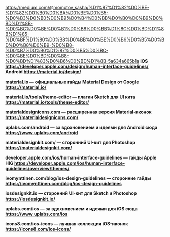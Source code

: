 https://medium.com/@momotov_sasha/%D1%87%D1%82%D0%BE-%D1%82%D0%B0%D0%BA%D0%BE%D0%B5-%D0%B3%D0%B0%D0%B9%D0%B4%D0%BB%D0%B0%D0%B9%D0%BD%D1%8B-%D0%BC%D0%BE%D0%B1%D0%B8%D0%BB%D1%8C%D0%BD%D1%8B%D1%85-%D0%BF%D1%80%D0%B8%D0%BB%D0%BE%D0%B6%D0%B5%D0%BD%D0%B8%D0%B9-%D0%B8-%D0%B7%D0%B0%D1%87%D0%B5%D0%BC-%D0%BE%D0%BD%D0%B8-%D0%BD%D1%83%D0%B6%D0%BD%D1%8B-5a634a665b1a <b/>
iOS
https://developer.apple.com/design/human-interface-guidelines/
Android 
https://material.io/design/

material.io — официальные гайды Material Design от Google
https://material.io/

material.io/tools/theme-editor — плагин Sketch для UI кита
https://material.io/tools/theme-editor/

materialdesignicons.com — расширенная версия Material-иконок
https://materialdesignicons.com/

uplabs.com/android — за вдохновением и идеями для Android сюда
https://www.uplabs.com/android

materialdesignkit.com/ — сторонний UI-кит для Photoshop
https://materialdesignkit.com/

developer.apple.com/ios/human-interface-guidelines — гайды Apple HIG
https://developer.apple.com/ios/human-interface-guidelines/overview/themes/

ivomynttinen.com/blog/ios-design-guidelines — сторонние гайды
https://ivomynttinen.com/blog/ios-design-guidelines

iosdesignkit.io — сторонний UI-кит для Sketch и Photoshop
https://iosdesignkit.io/

uplabs.com/ios — за вдохновением и идеями для iOS сюда
https://www.uplabs.com/ios

icons8.com/ios-icons — лучшая коллекция iOS-иконок
https://icons8.com/ios-icons/
